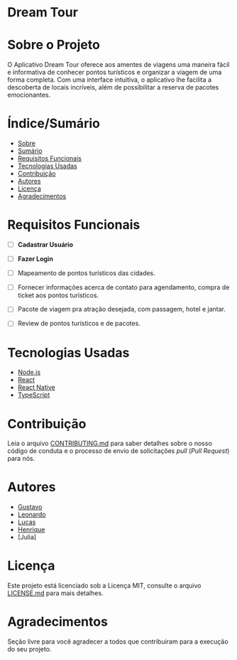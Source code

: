 # Dream Tour

# Sobre o Projeto

O Aplicativo Dream Tour oferece aos amentes de viagens uma maneira fácil e informativa de conhecer pontos turísticos e organizar a viagem de uma forma completa. Com uma interface intuitiva, o aplicativo lhe facilita a descoberta de locais incríveis, além de possibilitar a reserva de pacotes emocionantes.

# Índice/Sumário

* [Sobre](#sobre-o-projeto)
* [Sumário](#índice/sumário)
* [Requisitos Funcionais](#requisitos-funcionais)
* [Tecnologias Usadas](#tecnologias-usadas)
* [Contribuição](#contribuição)
* [Autores](#autores)
* [Licença](#licença)
* [Agradecimentos](#agradecimentos)


# Requisitos Funcionais 

- [ ] **Cadastrar Usuário**
- [ ] **Fazer Login**
- [ ] Mapeamento de pontos turísticos das cidades.
- [ ] Fornecer informações acerca de contato para agendamento, compra de ticket aos pontos turísticos.
- [ ] Pacote de viagem pra atração desejada, com passagem, hotel e jantar.
- [ ] Review de pontos turísticos e de pacotes.
      
      



# Tecnologias Usadas

- [Node.js](https://nodejs.org/en/)
- [React](https://pt-br.reactjs.org/)
- [React Native](https://reactnative.dev/)
- [TypeScript](https://www.typescriptlang.org/)

# Contribuição

Leia o arquivo [CONTRIBUTING.md](CONTRIBUTING.md) para saber detalhes sobre o nosso código de conduta e o processo de envio de solicitações *pull* (*Pull Request*) para nós.

# Autores

- [Gustavo](https://github.com/GustavoXCooper)
- [Leonardo](https://github.com/LeonardoMenezes1)
- [Lucas](https://github.com/wbliuu)
- [Henrique](https://github.com/HenryMeh)
- [Julia]

# Licença

Este projeto está licenciado sob a Licença MIT,  consulte o arquivo [LICENSE.md](LICENSE.md) para mais detalhes.

# Agradecimentos

Seção livre para você agradecer a todos que contribuiram para a execução do seu projeto.
